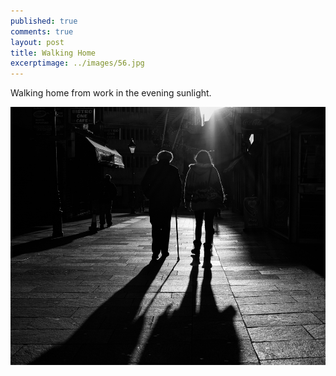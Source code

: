 ```yaml
---
published: true
comments: true
layout: post
title: Walking Home
excerptimage: ../images/56.jpg
---
```


Walking home from work in the evening sunlight. 

[![Image 56/365	25mm	f/4.5	ISO800	1/125](../images/56.jpg)](https://www.flickr.com/photos/tmadhavan/16036049693/)